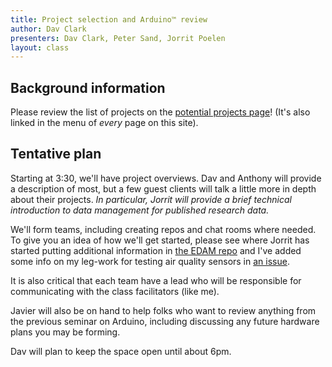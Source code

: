 ```yaml
---
title: Project selection and Arduino™ review
author: Dav Clark
presenters: Dav Clark, Peter Sand, Jorrit Poelen
layout: class
---
```


## Background information

Please review the list of projects on the [potential projects
page](/projects.html)! (It's also linked in the menu of *every* page on this
site).

## Tentative plan

Starting at 3:30, we'll have project overviews. Dav and Anthony will provide a
description of most, but a few guest clients will talk a little more in depth
about their projects. *In particular, Jorrit will provide a brief technical
introduction to data management for published research data.*

We'll form teams, including creating repos and chat rooms where needed. To give
you an idea of how we'll get started, please see where Jorrit has started
putting additional information in [the EDAM
repo](https://github.com/BIDS-collaborative/EDAM) and I've added some info on
my leg-work for testing air quality sensors in [an
issue](https://github.com/BIDS-collaborative/air-quality/issues/2).

It is also critical that each team have a lead who will be responsible for
communicating with the class facilitators (like me).

Javier will also be on hand to help folks who want to review anything from the
previous seminar on Arduino, including discussing any future hardware plans you
may be forming.

Dav will plan to keep the space open until about 6pm.

